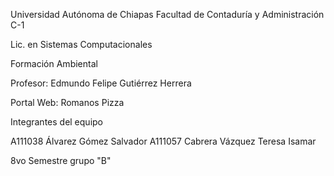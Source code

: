 Universidad Autónoma de Chiapas
Facultad de Contaduría y Administración C-1

Lic. en Sistemas Computacionales

Formación Ambiental

Profesor: Edmundo Felipe Gutiérrez Herrera

Portal Web: Romanos Pizza

Integrantes del equipo

A111038 Álvarez Gómez Salvador
A111057 Cabrera Vázquez Teresa Isamar

8vo Semestre grupo "B"